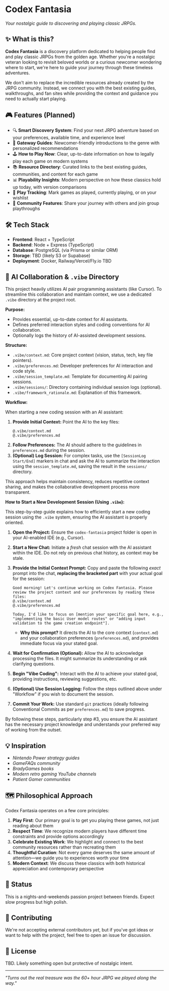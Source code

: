 # Codex Fantasia

*Your nostalgic guide to discovering and playing classic JRPGs.*

## ✨ What is this?

**Codex Fantasia** is a discovery platform dedicated to helping people find and play classic JRPGs from the golden age. Whether you're a nostalgic veteran looking to revisit beloved worlds or a curious newcomer wondering where to start, we're here to guide your journey through these timeless adventures.

We don't aim to replace the incredible resources already created by the JRPG community. Instead, we connect you with the best existing guides, walkthroughs, and fan sites while providing the context and guidance you need to actually start playing.

## 🎮 Features (Planned)

- 🔍 **Smart Discovery System**: Find your next JRPG adventure based on your preferences, available time, and experience level
- 🚪 **Gateway Guides**: Newcomer-friendly introductions to the genre with personalized recommendations
- 🕹️ **How to Play Now**: Clear, up-to-date information on how to legally play each game on modern systems
- 📚 **Resource Directory**: Curated links to the best existing guides, communities, and content for each game
- 📊 **Playability Insights**: Modern perspective on how these classics hold up today, with version comparisons
- 💾 **Play Tracking**: Mark games as played, currently playing, or on your wishlist
- 🧩 **Community Features**: Share your journey with others and join group playthroughs

## 🛠️ Tech Stack

- **Frontend**: React + TypeScript
- **Backend**: Node + Express (TypeScript)
- **Database**: PostgreSQL (via Prisma or similar ORM)
- **Storage**: TBD (likely S3 or Supabase)
- **Deployment**: Docker, Railway/Vercel/Fly.io TBD

## 🤖 AI Collaboration & `.vibe` Directory

This project heavily utilizes AI pair programming assistants (like Cursor). To streamline this collaboration and maintain context, we use a dedicated `.vibe` directory at the project root.

**Purpose:**

*   Provides essential, up-to-date context for AI assistants.
*   Defines preferred interaction styles and coding conventions for AI collaboration.
*   Optionally logs the history of AI-assisted development sessions.

**Structure:**

*   `.vibe/context.md`: Core project context (vision, status, tech, key file pointers).
*   `.vibe/preferences.md`: Developer preferences for AI interaction and code style.
*   `.vibe/session_template.md`: Template for documenting AI pairing sessions.
*   `.vibe/sessions/`: Directory containing individual session logs (optional).
*   `.vibe/framework_rationale.md`: Explanation of this framework.

**Workflow:**

When starting a new coding session with an AI assistant:

1.  **Provide Initial Context:** Point the AI to the key files:
    ```
    @.vibe/context.md 
    @.vibe/preferences.md
    ```
2.  **Follow Preferences:** The AI should adhere to the guidelines in `preferences.md` during the session.
3.  **(Optional) Log Session:** For complex tasks, use the `[SessionLog Start/End]` markers in chat and ask the AI to summarize the interaction using the `session_template.md`, saving the result in the `sessions/` directory.

This approach helps maintain consistency, reduces repetitive context sharing, and makes the collaborative development process more transparent.

**How to Start a New Development Session (Using `.vibe`):**

This step-by-step guide explains how to efficiently start a new coding session using the `.vibe` system, ensuring the AI assistant is properly oriented.

1.  **Open the Project:** Ensure the `codex-fantasia` project folder is open in your AI-enabled IDE (e.g., Cursor).

2.  **Start a New Chat:** Initiate a *fresh* chat session with the AI assistant within the IDE. Do not rely on previous chat history, as context may be stale.

3.  **Provide the Initial Context Prompt:** Copy and paste the following *exact* prompt into the chat, **replacing the bracketed part** with your actual goal for the session:

    ```text
    Good morning! Let's continue working on Codex Fantasia. Please review the project context and our preferences by reading these files:
    @.vibe/context.md
    @.vibe/preferences.md

    Today, I'd like to focus on [mention your specific goal here, e.g., "implementing the basic User model routes" or "adding input validation to the game creation endpoint"].
    ```

    *   **Why this prompt?** It directs the AI to the core context (`context.md`) and your collaboration preferences (`preferences.md`), and provides immediate focus via your stated goal.

4.  **Wait for Confirmation (Optional):** Allow the AI to acknowledge processing the files. It might summarize its understanding or ask clarifying questions.

5.  **Begin "Vibe Coding":** Interact with the AI to achieve your stated goal, providing instructions, reviewing suggestions, etc.

6.  **(Optional) Use Session Logging:** Follow the steps outlined above under "Workflow" if you wish to document the session.

7.  **Commit Your Work:** Use standard `git` practices (ideally following Conventional Commits as per `preferences.md`) to save progress.

By following these steps, particularly step #3, you ensure the AI assistant has the necessary project knowledge and understands your preferred way of working from the outset.

## 💡 Inspiration

- *Nintendo Power strategy guides*
- *GameFAQs community*
- *BradyGames books*
- *Modern retro gaming YouTube channels*
- *Patient Gamer communities*

## 🗺️ Philosophical Approach

Codex Fantasia operates on a few core principles:

1. **Play First**: Our primary goal is to get you playing these games, not just reading about them
2. **Respect Time**: We recognize modern players have different time constraints and provide options accordingly
3. **Celebrate Existing Work**: We highlight and connect to the best community resources rather than recreating them
4. **Thoughtful Curation**: Not every game deserves the same amount of attention—we guide you to experiences worth your time
5. **Modern Context**: We discuss these classics with both historical appreciation and contemporary perspective

## 🧪 Status

This is a nights-and-weekends passion project between friends. Expect slow progress but high polish.

## 🤝 Contributing

We're not accepting external contributors *yet*, but if you've got ideas or want to help with the project, feel free to open an issue for discussion.

## 📜 License

TBD. Likely something open but protective of nostalgic intent.

---

*"Turns out the real treasure was the 60+ hour JRPG we played along the way."*
